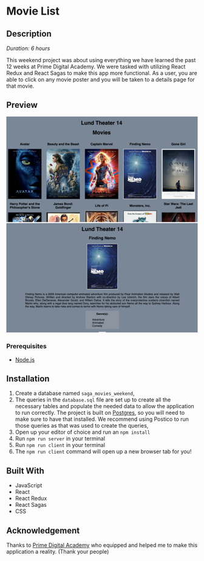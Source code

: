 

# Movie List

## Description

_Duration: 6 hours_

This weekend project was about using everything we have learned the past 12 weeks at Prime Digital Academy. We were tasked with utilizing React Redux and React Sagas to make this app more functional. As a user, you are able to click on any movie poster and you will be taken to a details page for that movie.


## Preview
![Getting Started](movie-list.png)
![Getting Started](details.png)



### Prerequisites

- [Node.js](https://nodejs.org/en/)



## Installation


1. Create a database named `saga_movies_weekend`,
2. The queries in the `database.sql` file are set up to create all the necessary tables and populate the needed data to allow the application to run correctly. The project is built on [Postgres](https://www.postgresql.org/download/), so you will need to make sure to have that installed. We recommend using Postico to run those queries as that was used to create the queries, 
3. Open up your editor of choice and run an `npm install`
4. Run `npm run server` in your terminal
5. Run `npm run client` in your terminal
6. The `npm run client` command will open up a new browser tab for you!


## Built With
- JavaScript
- React
- React Redux
- React Sagas
- CSS


## Acknowledgement
Thanks to [Prime Digital Academy](www.primeacademy.io) who equipped and helped me to make this application a reality. (Thank your people)
